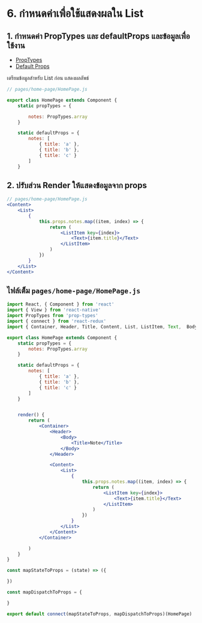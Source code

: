 
# 6. กำหนดค่าเพื่อใช้แสดงผลใน List

## 1. กำหนดค่า PropTypes และ defaultProps และข้อมูลเพื่อใช้งาน

- [PropTypes](https://reactjs.org/docs/typechecking-with-proptypes.html)
- [Default Props](https://blog.logrocket.com/a-complete-guide-to-default-props-in-react-984ea8e6972d/)

เตรียมข้อมูลสำหรับ List ก่อน แสดงผลลัพธ์

```js
// pages/home-page/HomePage.js

export class HomePage extends Component {
    static propTypes = {

        notes: PropTypes.array
    }

    static defaultProps = {
        notes: [
            { title: 'a' },
            { title: 'b' },
            { title: 'c' }
        ]
    }

```

## 2. ปรับส่วน Render ให้แสดงข้อมูลจาก props

```jsx
// pages/home-page/HomePage.js
<Content>
    <List>
        {
            this.props.notes.map((item, index) => {
                return (
                    <ListItem key={index}>
                        <Text>{item.title}</Text>
                    </ListItem>
                )
            })
        }
    </List>
</Content>
```

## ไฟล์เต็ม `pages/home-page/HomePage.js`

```jsx
import React, { Component } from 'react'
import { View } from 'react-native'
import PropTypes from 'prop-types'
import { connect } from 'react-redux'
import { Container, Header, Title, Content, List, ListItem, Text,  Body, } from 'native-base';

export class HomePage extends Component {
    static propTypes = {
        notes: PropTypes.array
    }

    static defaultProps = {
        notes: [
            { title: 'a' },
            { title: 'b' },
            { title: 'c' }
        ]
    }


    render() {
        return (
            <Container>
                <Header>
                    <Body>
                        <Title>Note</Title>
                    </Body>
                </Header>

                <Content>
                    <List>
                        {
                            this.props.notes.map((item, index) => {
                                return (
                                    <ListItem key={index}>
                                        <Text>{item.title}</Text>
                                    </ListItem>
                                )
                            })
                        }
                    </List>
                </Content>
            </Container>

        )
    }
}

const mapStateToProps = (state) => ({

})

const mapDispatchToProps = {

}

export default connect(mapStateToProps, mapDispatchToProps)(HomePage)
```
